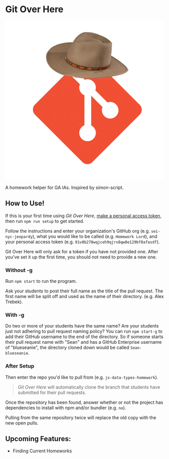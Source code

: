 # Git Over Here
![Git Cowpoke](./git-over-here.jpg)

A homework helper for GA IAs. Inspired by simon-script.

## How to Use!

If this is your first time using _Git Over Here_, [make a personal access token](https://help.github.com/en/articles/creating-a-personal-access-token-for-the-command-line), then run ```npm run setup``` to get started.

Follow the instructions and enter your organization's GitHub org (e.g. ```sei-nyc-jeopardy```), what you would like to be called (e.g. ```Homework Lord```), and your personal access token (e.g. `91v0b278wqjceh9qjrx8qw8e129bf8afasdf`).

Git Over Here will only ask for a token if you have not provided one. After you've set it up the first time, you should not need to provide a new one.

### Without -g

Run ```npm start``` to run the program.

Ask your students to post their full name as the title of the pull request. The first name will be split off and used as the name of their directory. (e.g. Alex Trebek).

### With -g

Do two or more of your students have the same name? Are your students just not adhering to pull request naming policy? You can run `npm start-g` to add their GitHub username to the end of the directory. So if someone starts their pull request name with "Sean" and has a GitHub Enterprise username of "blueseanie", the directory cloned down would be called `Sean-blueseanie`.

### After Setup

Then enter the repo you'd like to pull from (e.g. ```js-data-types-homework```).

> _Git Over Here_ will automatically clone the branch that students have submitted for their pull requests.

Once the repository has been found, answer whether or not the project has dependencies to install with npm and/or bundler (e.g. ```no```).

Pulling from the same repository twice will replace the old copy with the new open pulls.

## Upcoming Features:

- Finding Current Homeworks
